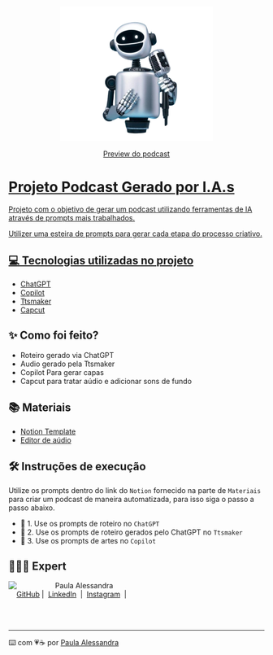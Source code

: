 <p align="center">
<img 
    src="./assets/capa.png"
    width="300"
/>
</p>

<p align="center">
<a href="https://file.notion.so/f/f/091975b0-2e62-4f56-b9c4-6cdaf18f1aca/136351e0-c702-4865-a886-a0edbaa4427f/pod_edition_ep01.mp3?id=5df29c4d-ec49-48bb-9285-a2682c6e3783&table=block&spaceId=091975b0-2e62-4f56-b9c4-6cdaf18f1aca&expirationTimestamp=1714262400000&signature=IJObgPqiKg5DOOshfPpSVJVMzqyTDNx5OnOXxKJK0KY&downloadName=EP01.MP3.mp3">
    Preview do podcast
</p>

# Projeto Podcast Gerado por I.A.s

Projeto com o objetivo de gerar um podcast utilizando ferramentas de IA através de prompts mais trabalhados.

Utilizer uma esteira de prompts para gerar cada etapa do processo criativo.

## 💻 Tecnologias utilizadas no projeto

- [ChatGPT](https://chat.openai.com/) 
- [Copilot](https://copilot.microsoft.com/)
- [Ttsmaker](https://ttsmaker.com/#google_vignette)
- [Capcut](https://www.capcut.com/pt-br/)

## ✨ Como foi feito?

- Roteiro gerado via ChatGPT
- Audio gerado pela Ttsmaker
- Copilot Para gerar capas
- Capcut para tratar aúdio e adicionar sons de fundo

## 📚 Materiais

- [Notion Template](https://www.notion.so/Criando-Podcast-com-IAS-Generativas-d22dc207f79e4f4988fbee5e729edbab?pvs=4)
- [Editor de aúdio](https://www.capcut.com/editor?from_page=landing_page&__action_from=picture_V%C3%ADdeos%20profissionais%20em%20minutos,%20n%C3%A3o%20em%20horas.)


## 🛠️ Instruções de execução

Utilize os prompts dentro do link do `Notion` fornecido na parte de `Materiais` para criar um podcast de maneira automatizada, para isso siga o passo a passo abaixo.

- 🤖 1. Use os prompts de roteiro no `ChatGPT`
- 🤖 2. Use os prompts de roteiro gerados pelo ChatGPT no `Ttsmaker`
- 🤖 3. Use os prompts de artes no `Copilot`

## 👩🏻‍💻 Expert

<p>
    <img 
      align=left 
      margin=10 
      width=80 
      src="https://avatars.githubusercontent.com/u/126213743?s=400&u=a86b7d3d557370f4ade95c40dcefac76585a3e0a&v=4"
    />
    <p>&nbsp&nbsp&nbspPaula Alessandra<br>
    &nbsp&nbsp&nbsp
    <a href="https://github.com/paulaalessandrars">
    GitHub</a>&nbsp;|&nbsp;
    <a href="https://www.linkedin.com/in/paula-alessandra-rodrigues-dos-santos-57586759/">LinkedIn</a>
&nbsp;|&nbsp;
    <a href="https://www.instagram.com/paulaalessandrars/">
    Instagram</a>
&nbsp;|&nbsp;</p>
</p>
<br/><br/>
<p>

---

⌨️ com 💗☕ por [Paula Alessandra](https://github.com/paulaalessandrars)

